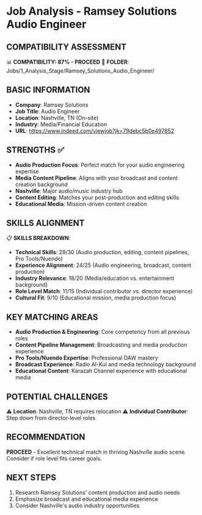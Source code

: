 # Job Analysis - Ramsey Solutions Audio Engineer

## COMPATIBILITY ASSESSMENT
📊 **COMPATIBILITY: 87% - PROCEED**
📁 **FOLDER**: Jobs/1_Analysis_Stage/Ramsey_Solutions_Audio_Engineer/

## BASIC INFORMATION
- **Company**: Ramsey Solutions
- **Job Title**: Audio Engineer
- **Location**: Nashville, TN (On-site)
- **Industry**: Media/Financial Education
- **URL**: https://www.indeed.com/viewjob?jk=79debc5b0e497852

## STRENGTHS ✅
- **Audio Production Focus**: Perfect match for your audio engineering expertise
- **Media Content Pipeline**: Aligns with your broadcast and content creation background
- **Nashville**: Major audio/music industry hub
- **Content Editing**: Matches your post-production and editing skills
- **Educational Media**: Mission-driven content creation

## SKILLS ALIGNMENT
📋 **SKILLS BREAKDOWN**:
- **Technical Skills**: 29/30 (Audio production, editing, content pipelines, Pro Tools/Nuendo)
- **Experience Alignment**: 24/25 (Audio engineering, broadcast, content production)
- **Industry Relevance**: 18/20 (Media/education vs. entertainment background)
- **Role Level Match**: 11/15 (Individual contributor vs. director experience)
- **Cultural Fit**: 9/10 (Educational mission, media production focus)

## KEY MATCHING AREAS
- **Audio Production & Engineering**: Core competency from all previous roles
- **Content Pipeline Management**: Broadcasting and media production experience
- **Pro Tools/Nuendo Expertise**: Professional DAW mastery
- **Broadcast Experience**: Radio Al-Kul and media technology background
- **Educational Content**: Karazah Channel experience with educational media

## POTENTIAL CHALLENGES
⚠️ **Location**: Nashville, TN requires relocation
⚠️ **Individual Contributor**: Step down from director-level roles

## RECOMMENDATION
**PROCEED** - Excellent technical match in thriving Nashville audio scene. Consider if role level fits career goals.

## NEXT STEPS
1. Research Ramsey Solutions' content production and audio needs
2. Emphasize broadcast and educational media experience
3. Consider Nashville's audio industry opportunities